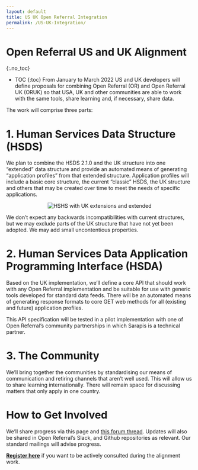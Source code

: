 ```yaml
---
layout: default
title: US UK Open Referral Integration
permalink: /US-UK-Integration/
---
```


# Open Referral US and UK Alignment
{:.no_toc}
* TOC 
{:toc}
From January to March 2022 US and UK developers will define proposals for combining Open Referral (OR) and Open Referral UK (ORUK) so that USA, UK and other communities are able to work with the same tools, share learning and, if necessary, share data.

The work will comprise three parts:

# 1. Human Services Data Structure (HSDS)
We plan to combine the HSDS 2.1.0 and the UK structure into one “extended” data structure and provide an automated means of generating “application profiles” from that extended structure. Application profiles will include a basic core structure, the current “classic” HSDS, the UK structure and others that may be created over time to meet the needs of specific applications.

<p style="text-align: center;">
    <img src="https://raw.githubusercontent.com/esd-org-uk/human-services/master/Resources/HSDS_OpenReferral_US_Transparent.png" alt="HSHS with UK extensions and extended" class="img-fluid">
</p>

We don’t expect any backwards incompatibilities with current structures, but we may exclude parts of the UK structure that have not yet been adopted. We may add small uncontentious properties.

# 2. Human Services Data Application Programming Interface (HSDA)
Based on the UK implementation, we’ll define a core API that should work with any Open Referral implementation and be suitable for use with generic tools developed for standard data feeds. There will be an automated means of generating response formats to core GET web methods for all (existing and future) application profiles.

This API specification will be tested in a pilot implementation with one of Open Referral’s community partnerships in which Sarapis is a technical partner. 

# 3. The Community
We’ll bring together the communities by standardising our means of communication and retiring channels that aren’t well used. This will allow us to share learning internationally. There will remain space for discussing matters that only apply in one country.

# How to Get Involved
We’ll share progress via this page and [this forum thread](https://forum.openreferraluk.org/t/closer-alignment-between-international-and-uk-data-structures/134). Updates will also be shared in Open Referral’s Slack, and Github repositories as relevant. Our standard mailings will advise progress.

**[Register here](https://forms.gle/xxgNGPeahG9URbf86)** if you want to be actively consulted during the alignment work.

